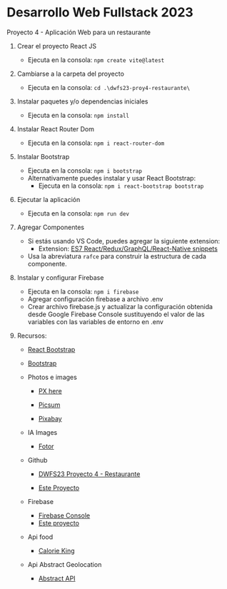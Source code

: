 # Desarrollo Web Fullstack 2023

Proyecto 4 - Aplicación Web para un restaurante

1. Crear el proyecto React JS
    - Ejecuta en la consola: `npm create vite@latest`

2. Cambiarse a la carpeta del proyecto
    - Ejecuta en la consola: `cd .\dwfs23-proy4-restaurante\`

3. Instalar paquetes y/o dependencias iniciales
    - Ejecuta en la consola: `npm install`

4. Instalar React Router Dom
    - Ejecuta en la consola: `npm i react-router-dom`

5. Instalar Bootstrap
    - Ejecuta en la consola: `npm i bootstrap`
    - Alternativamente puedes instalar y usar React Bootstrap:
      - Ejecuta en la consola: `npm i react-bootstrap bootstrap`

6. Ejecutar la aplicación
    - Ejecuta en la consola: `npm run dev`

7. Agregar Componentes
    - Si estás usando VS Code, puedes agregar la siguiente extension:
      - Extension: [ES7 React/Redux/GraphQL/React-Native snippets](https://marketplace.visualstudio.com/items?itemName=dsznajder.es7-react-js-snippets)
    - Usa la abreviatura `rafce` para construir la estructura de cada componente.

8. Instalar y configurar Firebase
    - Ejecuta en la consola: `npm i firebase`
    - Agregar configuración firebase a archivo .env
    - Crear archivo firebase.js y actualizar la configuración obtenida desde Google Firebase Console sustituyendo el valor de las variables con las variables de entorno en .env

9. Recursos:
    - [React Bootstrap](https://react-bootstrap.netlify.app/)

    - [Bootstrap](https://getbootstrap.com/docs/5.0/getting-started/introduction/)

    - Photos e images
        - [PX here](https://pxhere.com/)

        - [Picsum](https://picsum.photos/)

        - [Pixabay](https://pixabay.com/photos/)

    - IA Images
        - [Fotor](https://www.fotor.com/images/create)

    - Github

        - [DWFS23 Proyecto 4 - Restaurante](https://github.com/U-Camp/BOOT-M2-SEM16-PROY4)

        - [Este Proyecto](https://github.com/MarioLara76/dwfs23-proy4-tonyspizza)

    - Firebase
        - [Firebase Console](https://console.firebase.google.com/)
        - [Este proyecto](https://console.firebase.google.com/u/0/project/dwfs23-demo/overview)

    - Api food
        - [Calorie King](https://www.calorieking.com/us/es/developers/food-api/documentation/#food-ordering-and-grouping)

    - Api Abstract Geolocation
        - [Abstract API](https://app.abstractapi.com/api/email-validation/tester)